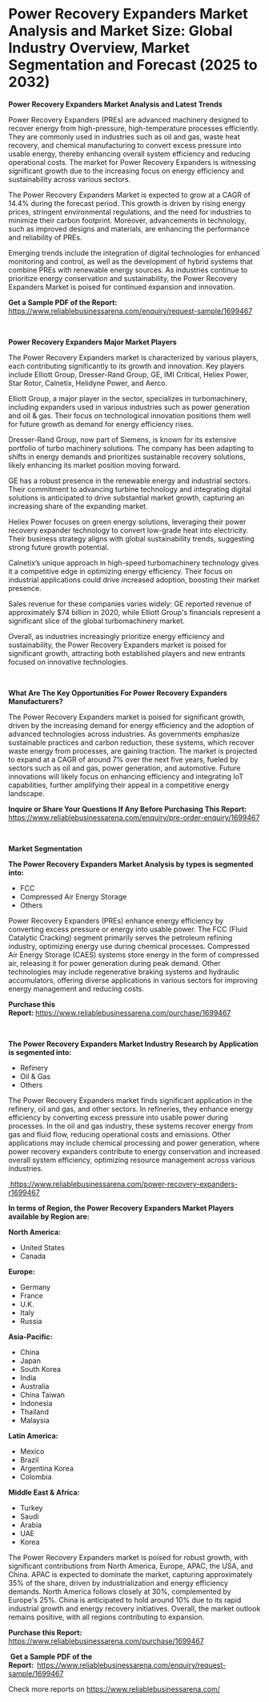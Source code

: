 <p><h1>Power Recovery Expanders Market Analysis and Market Size: Global Industry Overview, Market Segmentation and Forecast (2025 to 2032)</h1></p><p><strong>Power Recovery Expanders Market Analysis and Latest Trends</strong></p>
<p><p>Power Recovery Expanders (PREs) are advanced machinery designed to recover energy from high-pressure, high-temperature processes efficiently. They are commonly used in industries such as oil and gas, waste heat recovery, and chemical manufacturing to convert excess pressure into usable energy, thereby enhancing overall system efficiency and reducing operational costs. The market for Power Recovery Expanders is witnessing significant growth due to the increasing focus on energy efficiency and sustainability across various sectors.</p><p>The Power Recovery Expanders Market is expected to grow at a CAGR of 14.4% during the forecast period. This growth is driven by rising energy prices, stringent environmental regulations, and the need for industries to minimize their carbon footprint. Moreover, advancements in technology, such as improved designs and materials, are enhancing the performance and reliability of PREs. </p><p>Emerging trends include the integration of digital technologies for enhanced monitoring and control, as well as the development of hybrid systems that combine PREs with renewable energy sources. As industries continue to prioritize energy conservation and sustainability, the Power Recovery Expanders Market is poised for continued expansion and innovation.</p></p>
<p><strong>Get a Sample PDF of the Report:&nbsp;</strong> <a href="https://www.reliablebusinessarena.com/enquiry/request-sample/1699467?utm_campaign=1892&utm_medium=2&utm_source=Github&utm_content=ia&utm_term=09012025&utm_id=power-recovery-expanders">https://www.reliablebusinessarena.com/enquiry/request-sample/1699467</a></p>
<p>&nbsp;</p>
<p><strong>Power Recovery Expanders Major Market Players</strong></p>
<p><p>The Power Recovery Expanders market is characterized by various players, each contributing significantly to its growth and innovation. Key players include Elliott Group, Dresser-Rand Group, GE, IMI Critical, Heliex Power, Star Rotor, Calnetix, Helidyne Power, and Aerco.</p><p>Elliott Group, a major player in the sector, specializes in turbomachinery, including expanders used in various industries such as power generation and oil & gas. Their focus on technological innovation positions them well for future growth as demand for energy efficiency rises.</p><p>Dresser-Rand Group, now part of Siemens, is known for its extensive portfolio of turbo machinery solutions. The company has been adapting to shifts in energy demands and prioritizes sustainable recovery solutions, likely enhancing its market position moving forward.</p><p>GE has a robust presence in the renewable energy and industrial sectors. Their commitment to advancing turbine technology and integrating digital solutions is anticipated to drive substantial market growth, capturing an increasing share of the expanding market.</p><p>Heliex Power focuses on green energy solutions, leveraging their power recovery expander technology to convert low-grade heat into electricity. Their business strategy aligns with global sustainability trends, suggesting strong future growth potential.</p><p>Calnetix’s unique approach in high-speed turbomachinery technology gives it a competitive edge in optimizing energy efficiency. Their focus on industrial applications could drive increased adoption, boosting their market presence.</p><p>Sales revenue for these companies varies widely: GE reported revenue of approximately $74 billion in 2020, while Elliott Group's financials represent a significant slice of the global turbomachinery market.</p><p>Overall, as industries increasingly prioritize energy efficiency and sustainability, the Power Recovery Expanders market is poised for significant growth, attracting both established players and new entrants focused on innovative technologies.</p></p>
<p>&nbsp;</p>
<p><strong>What Are The Key Opportunities For Power Recovery Expanders Manufacturers?</strong></p>
<p><p>The Power Recovery Expanders market is poised for significant growth, driven by the increasing demand for energy efficiency and the adoption of advanced technologies across industries. As governments emphasize sustainable practices and carbon reduction, these systems, which recover waste energy from processes, are gaining traction. The market is projected to expand at a CAGR of around 7% over the next five years, fueled by sectors such as oil and gas, power generation, and automotive. Future innovations will likely focus on enhancing efficiency and integrating IoT capabilities, further amplifying their appeal in a competitive energy landscape.</p></p>
<p><strong>Inquire or Share Your Questions If Any Before Purchasing This Report:</strong> <a href="https://www.reliablebusinessarena.com/enquiry/pre-order-enquiry/1699467?utm_campaign=1892&utm_medium=2&utm_source=Github&utm_content=ia&utm_term=09012025&utm_id=power-recovery-expanders">https://www.reliablebusinessarena.com/enquiry/pre-order-enquiry/1699467</a></p>
<p>&nbsp;</p>
<p><strong>Market Segmentation</strong></p>
<p><strong>The Power Recovery Expanders Market Analysis by types is segmented into:</strong></p>
<p><ul><li>FCC</li><li>Compressed Air Energy Storage</li><li>Others</li></ul></p>
<p><p>Power Recovery Expanders (PREs) enhance energy efficiency by converting excess pressure or energy into usable power. The FCC (Fluid Catalytic Cracking) segment primarily serves the petroleum refining industry, optimizing energy use during chemical processes. Compressed Air Energy Storage (CAES) systems store energy in the form of compressed air, releasing it for power generation during peak demand. Other technologies may include regenerative braking systems and hydraulic accumulators, offering diverse applications in various sectors for improving energy management and reducing costs.</p></p>
<p><strong>Purchase this Report:&nbsp;</strong><a href="https://www.reliablebusinessarena.com/purchase/1699467?utm_campaign=1892&utm_medium=2&utm_source=Github&utm_content=ia&utm_term=09012025&utm_id=power-recovery-expanders">https://www.reliablebusinessarena.com/purchase/1699467</a></p>
<p>&nbsp;</p>
<p><strong>The Power Recovery Expanders Market Industry Research by Application is segmented into:</strong></p>
<p><ul><li>Refinery</li><li>Oil & Gas</li><li>Others</li></ul></p>
<p><p>The Power Recovery Expanders market finds significant application in the refinery, oil and gas, and other sectors. In refineries, they enhance energy efficiency by converting excess pressure into usable power during processes. In the oil and gas industry, these systems recover energy from gas and fluid flow, reducing operational costs and emissions. Other applications may include chemical processing and power generation, where power recovery expanders contribute to energy conservation and increased overall system efficiency, optimizing resource management across various industries.</p></p>
<p><a href="https://www.reliablebusinessarena.com/power-recovery-expanders-r1699467?utm_campaign=1892&utm_medium=2&utm_source=Github&utm_content=ia&utm_term=09012025&utm_id=power-recovery-expanders">&nbsp;https://www.reliablebusinessarena.com/power-recovery-expanders-r1699467</a></p>
<p><strong>In terms of Region, the Power Recovery Expanders Market Players available by Region are:</strong></p>
<p>
    <p> <strong> North America: </strong>
        <ul>
            <li>United States</li>
            <li>Canada</li>
        </ul>
        </p> 
    <p> <strong> Europe: </strong>
        <ul>
            <li>Germany</li>
            <li>France</li>
            <li>U.K.</li>
            <li>Italy</li>
            <li>Russia</li>
        </ul>
        </p> 
    <p> <strong> Asia-Pacific: </strong>
        <ul>
            <li>China</li>
            <li>Japan</li>
            <li>South Korea</li>
            <li>India</li>
            <li>Australia</li>
            <li>China Taiwan</li>
            <li>Indonesia</li>
            <li>Thailand</li>
            <li>Malaysia</li>
        </ul>
        </p> 
    <p> <strong> Latin America: </strong>
        <ul>
            <li>Mexico</li>
            <li>Brazil</li>
            <li>Argentina Korea</li>
            <li>Colombia</li>
        </ul>
        </p> 
    <p> <strong> Middle East & Africa: </strong>
        <ul>
            <li>Turkey</li>
            <li>Saudi</li>
            <li>Arabia</li>
            <li>UAE</li>
            <li>Korea</li>
        </ul>
    </p>
    </p>
<p><p>The Power Recovery Expanders market is poised for robust growth, with significant contributions from North America, Europe, APAC, the USA, and China. APAC is expected to dominate the market, capturing approximately 35% of the share, driven by industrialization and energy efficiency demands. North America follows closely at 30%, complemented by Europe's 25%. China is anticipated to hold around 10% due to its rapid industrial growth and energy recovery initiatives. Overall, the market outlook remains positive, with all regions contributing to expansion.</p></p>
<p><strong>Purchase this Report: </strong><a href="https://www.reliablebusinessarena.com/purchase/1699467?utm_campaign=1892&utm_medium=2&utm_source=Github&utm_content=ia&utm_term=09012025&utm_id=power-recovery-expanders">https://www.reliablebusinessarena.com/purchase/1699467</a></p>
<p>&nbsp;<strong>Get a Sample PDF of the Report:&nbsp;&nbsp;</strong><a href="https://www.reliablebusinessarena.com/enquiry/request-sample/1699467?utm_campaign=1892&utm_medium=2&utm_source=Github&utm_content=ia&utm_term=09012025&utm_id=power-recovery-expanders">https://www.reliablebusinessarena.com/enquiry/request-sample/1699467</a></p>
<p><strong></strong></p>
<p>Check more reports on <a href="https://www.reliablebusinessarena.com/?utm_campaign=1892&utm_medium=2&utm_source=Github&utm_content=ia&utm_term=09012025&utm_id=power-recovery-expanders">https://www.reliablebusinessarena.com/</a></p>